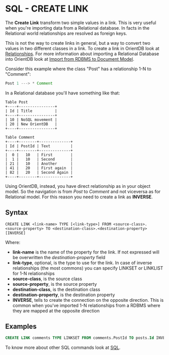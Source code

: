 # SQL - CREATE LINK

The **Create Link** transform two simple values in a link. This is very useful when you're importing data from a Relational database. In facts in the Relational world relationships are resolved as foreign keys.

This is not the way to create links in general, but a way to convert two values in two different classes in a link. To create a link in OrientDB look at [Relationships](Concepts.md#Relationships). For more information about importing a Relational Database into OrientDB look at [Import from RDBMS to Document Model](Import-RDBMS-to-Document-Model.md).

Consider this example where the class "Post" has a relationship 1-N to "Comment":

```java
Post 1 ---> * Comment
```

In a Relational database you'll have something like that:

```
Table Post
+----+----------------+
| Id | Title          |
+----+----------------+
| 10 | NoSQL movement |
| 20 | New OrientDB   |
+----+----------------+

Table Comment
+----+--------+--------------+
| Id | PostId | Text         |
+----+--------+--------------+
|  0 |   10   | First        |
|  1 |   10   | Second       |
| 21 |   10   | Another      |
| 41 |   20   | First again  |
| 82 |   20   | Second Again |
+----+--------+--------------+
```

Using OrientDB, instead, you have direct relationship as in your object model. So the navigation is from *Post* to *Comment* and not viceversa as for Relational model. For this reason you need to create a link as **INVERSE**.

## Syntax

`CREATE LINK <link-name> TYPE [<link-type>] FROM <source-class>.<source-property> TO <destination-class>.<destination-property> [INVERSE]`

Where:
- **link-name** is the name of the property for the link. If not expressed will be overwritten the *destination-property* field
- **link-type**, optional, is the type to use for the link. In case of inverse relationships (the most commons) you can specify LINKSET or LINKLIST for 1-N relationships
- **source-class**, is the source class
- **source-property**, is the source property
- **destination-class**, is the destination class
- **destination-property**, is the destination property
- **INVERSE**, tells to create the connection on the opposite direction. This is common when you've imported 1-N relationships from a RDBMS where they are mapped at the opposite direction

## Examples

```sql
CREATE LINK comments TYPE LINKSET FROM comments.PostId TO posts.Id INVERSE
```

To know more about other SQL commands look at [SQL](SQL.md).
